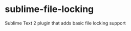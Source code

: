 sublime-file-locking
====================

Sublime Text 2 plugin that adds basic file locking support